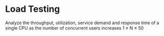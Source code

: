 # Load Testing
Analyze the throughput, utilization, service demand and response time of a single CPU as the number of concurrent users increases 1 ≤ N ≤ 50
